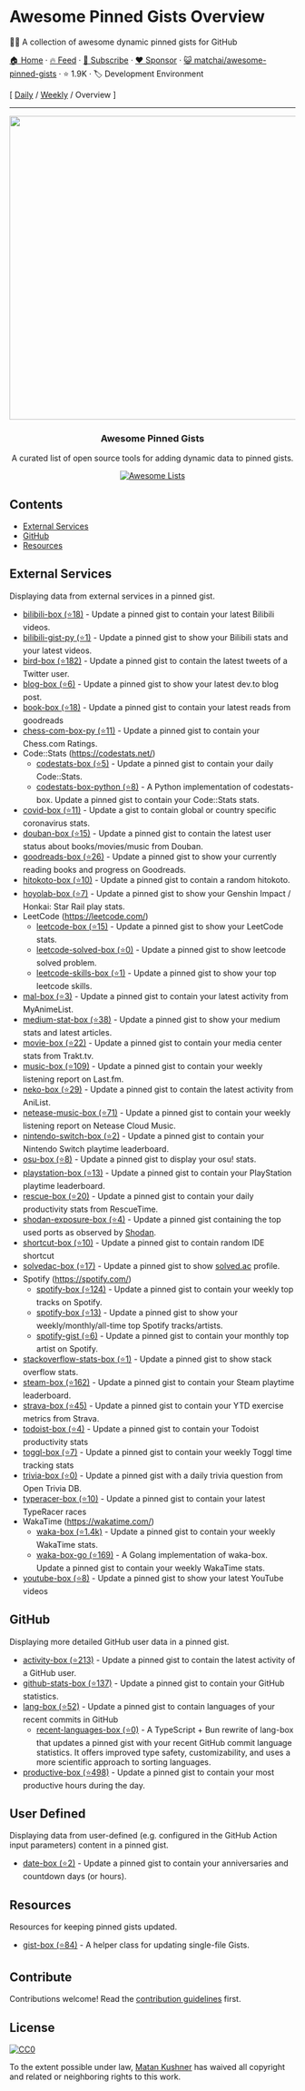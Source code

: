 # Awesome Pinned Gists Overview

📌✨ A collection of awesome dynamic pinned gists for GitHub

[🏠 Home](/README.md) · [🔥 Feed](https://www.trackawesomelist.com/matchai/awesome-pinned-gists/rss.xml) · [📮 Subscribe](https://trackawesomelist.us17.list-manage.com/subscribe?u=d2f0117aa829c83a63ec63c2f&id=36a103854c) · [❤️  Sponsor](https://github.com/sponsors/theowenyoung) · [😺 matchai/awesome-pinned-gists](https://github.com/matchai/awesome-pinned-gists) · ⭐ 1.9K · 🏷️ Development Environment

[ [Daily](/content/matchai/awesome-pinned-gists/README.md) / [Weekly](/content/matchai/awesome-pinned-gists/week/README.md) / Overview ]

---

<p align="center">
  <img src="https://user-images.githubusercontent.com/4658208/57482610-14f64480-7273-11e9-862e-80d9fe332311.png" width="535">
  <h3 align="center">Awesome Pinned Gists</h3>
  <p align="center">A curated list of open source tools for adding dynamic data to pinned gists.<p>
  <p align="center">
    <a href="https://awesome.re"><img src="https://awesome.re/badge.svg" alt="Awesome Lists"></a>
  </p>
</p>

## Contents

*   [External Services](#external-services)
*   [GitHub](#github)
*   [Resources](#resources)

## External Services

Displaying data from external services in a pinned gist.

*   [bilibili-box (⭐18)](https://github.com/KeJunMao/bilibili-box) - Update a pinned gist to contain your latest Bilibili videos.
*   [bilibili-gist-py (⭐1)](https://github.com/luyanci/bilibili-gist-py) - Update a pinned gist to show your Bilibili stats and your latest videos.
*   [bird-box (⭐182)](https://github.com/matchai/bird-box) - Update a pinned gist to contain the latest tweets of a Twitter user.
*   [blog-box (⭐6)](https://github.com/Aveek-Saha/blog-box) - Update a pinned gist to show your latest dev.to blog post.
*   [book-box (⭐18)](https://github.com/amorriscode/book-box) - Update a pinned gist to contain your latest reads from goodreads
*   [chess-com-box-py (⭐11)](https://github.com/sciencepal/chess-com-box-py) - Update a pinned gist to contain your Chess.com Ratings.
*   Code::Stats (<https://codestats.net/>)
    *   [codestats-box (⭐5)](https://github.com/Ancientwood/codestats-box) - Update a pinned gist to contain your daily Code::Stats.
    *   [codestats-box-python (⭐8)](https://github.com/aksh1618/codestats-box-python) - A Python implementation of codestats-box. Update a pinned gist to contain your Code::Stats stats.
*   [covid-box (⭐11)](https://github.com/puf17640/covid-box) - Update a gist to contain global or country specific coronavirus stats.
*   [douban-box (⭐15)](https://github.com/CodeDaraW/douban-box) - Update a pinned gist to contain the latest user status about books/movies/music from Douban.
*   [goodreads-box (⭐26)](https://github.com/mdluo/goodreads-box) - Update a pinned gist to show your currently reading books and progress on Goodreads.
*   [hitokoto-box (⭐10)](https://github.com/greenhandatsjtu/hitokoto-box) - Update a pinned gist to contain a random hitokoto.
*   [hoyolab-box (⭐7)](https://github.com/yangchang-n/HoYoLab-box) - Update a pinned gist to show your Genshin Impact / Honkai: Star Rail play stats.
*   LeetCode (<https://leetcode.com/>)
    *   [leetcode-box (⭐15)](https://github.com/puiiyuen/leetcode-box) - Update a pinned gist to show your LeetCode stats.
    *   [leetcode-solved-box (⭐0)](https://github.com/Pudding124/leetcode-solved-box) - Update a pinned gist to show leetcode solved problem.
    *   [leetcode-skills-box (⭐1)](https://github.com/tbeachill/leetcode-skills-box) - Update a pinned gist to show your top leetcode skills.
*   [mal-box (⭐3)](https://github.com/jckli/mal-box) - Update a pinned gist to contain your latest activity from MyAnimeList.
*   [medium-stat-box (⭐38)](https://github.com/kylemocode/medium-stat-box) - Update a pinned gist to show your medium stats and latest articles.
*   [movie-box (⭐22)](https://github.com/LuisAlejandro/movie-box) - Update a pinned gist to contain your media center stats from Trakt.tv.
*   [music-box (⭐109)](https://github.com/jacc/music-box) - Update a pinned gist to contain your weekly listening report on Last.fm.
*   [neko-box (⭐29)](https://github.com/RangerDigital/neko-box) - Update a pinned gist to contain the latest activity from AniList.
*   [netease-music-box (⭐71)](https://github.com/Leecason/netease-music-box) - Update a pinned gist to contain your weekly listening report on Netease Cloud Music.
*   [nintendo-switch-box (⭐2)](https://github.com/Swilder-M/nintendo-switch-box) - Update a pinned gist to contain your Nintendo Switch playtime leaderboard.
*   [osu-box (⭐8)](https://github.com/AiverAiva/osu-box) - Update a pinned gist to display your osu! stats.
*   [playstation-box (⭐13)](https://github.com/Swilder-M/playstation-box) - Update a pinned gist to contain your PlayStation playtime leaderboard.
*   [rescue-box (⭐20)](https://github.com/joshghent/rescue-box) - Update a pinned gist to contain your daily productivity stats from RescueTime.
*   [shodan-exposure-box (⭐4)](https://github.com/ChrisCarini/shodan-exposure-box) - Update a pinned gist containing the top used ports as observed by [Shodan](https://www.shodan.io/).
*   [shortcut-box (⭐10)](https://github.com/artemnovichkov/shortcut-box) - Update a pinned gist to contain random IDE shortcut
*   [solvedac-box (⭐17)](https://github.com/abiriadev/solvedac-box) - Update a pinned gist to show [solved.ac](https://solved.ac) profile.
*   Spotify (<https://spotify.com/>)
    *   [spotify-box (⭐124)](https://github.com/izayl/spotify-box) - Update a pinned gist to contain your weekly top tracks on Spotify.
    *   [spotify-box (⭐13)](https://github.com/Aveek-Saha/spotify-box) - Update a pinned gist to show your weekly/monthly/all-time top Spotify tracks/artists.
    *   [spotify-gist (⭐6)](https://github.com/mporracindie/spotify-gist) - Update a pinned gist to contain your monthly top artist on Spotify.
*   [stackoverflow-stats-box (⭐1)](https://github.com/Pudding124/stackoverflow-stats-box) - Update a pinned gist to show stack overflow stats.
*   [steam-box (⭐162)](https://github.com/YouEclipse/steam-box) - Update a pinned gist to contain your Steam playtime leaderboard.
*   [strava-box (⭐45)](https://github.com/JohnPhamous/strava-box) - Update a pinned gist to contain your YTD exercise metrics from Strava.
*   [todoist-box (⭐4)](https://github.com/joshghent/todoist-box) - Update a pinned gist to contain your Todoist productivity stats
*   [toggl-box (⭐7)](https://github.com/tobimori/toggl-box) - Update a pinned gist to contain your weekly Toggl time tracking stats
*   [trivia-box (⭐0)](https://github.com/ChrisCarini/trivia-box) - Update a pinned gist with a daily trivia question from Open Trivia DB.
*   [typeracer-box (⭐10)](https://github.com/tobimori/typeracer-box) - Update a pinned gist to contain your latest TypeRacer races
*   WakaTime (<https://wakatime.com/>)
    *   [waka-box (⭐1.4k)](https://github.com/matchai/waka-box) - Update a pinned gist to contain your weekly WakaTime stats.
    *   [waka-box-go (⭐169)](https://github.com/YouEclipse/waka-box-go) - A Golang implementation of waka-box. Update a pinned gist to contain your weekly WakaTime stats.
*   [youtube-box (⭐8)](https://github.com/SinaKhalili/youtube-box) - Update a pinned gist to show your latest YouTube videos

## GitHub

Displaying more detailed GitHub user data in a pinned gist.

*   [activity-box (⭐213)](https://github.com/JasonEtco/activity-box) - Update a pinned gist to contain the latest activity of a GitHub user.
*   [github-stats-box (⭐137)](https://github.com/bokub/github-stats-box) - Update a pinned gist to contain your GitHub statistics.
*   [lang-box (⭐52)](https://github.com/inokawa/lang-box) - Update a pinned gist to contain languages of your recent commits in GitHub
    *   [recent-languages-box (⭐0)](https://github.com/liby/recent-languages-box) - A TypeScript + Bun rewrite of lang-box that updates a pinned gist with your recent GitHub commit language statistics. It offers improved type safety, customizability, and uses a more scientific approach to sorting languages.
*   [productive-box (⭐498)](https://github.com/maxam2017/productive-box) - Update a pinned gist to contain your most productive hours during the day.

## User Defined

Displaying data from user-defined (e.g. configured in the GitHub Action input parameters) content in a pinned gist.

*   [date-box (⭐2)](https://github.com/kf-liu/date-box) - Update a pinned gist to contain your anniversaries and countdown days (or hours).

## Resources

Resources for keeping pinned gists updated.

*   [gist-box (⭐84)](https://github.com/JasonEtco/gist-box) - A helper class for updating single-file Gists.

## Contribute

Contributions welcome! Read the [contribution guidelines](https://github.com/matchai/awesome-pinned-gists/blob/master/README.md/contributing.md) first.

## License

[![CC0](https://mirrors.creativecommons.org/presskit/buttons/88x31/svg/cc-zero.svg)](https://creativecommons.org/publicdomain/zero/1.0)

To the extent possible under law, [Matan Kushner](https://github.com/matchai) has waived all copyright and
related or neighboring rights to this work.

